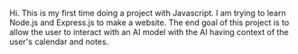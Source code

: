 Hi. This is my first time doing a project with Javascript. I am trying to learn Node.js and Express.js to make a website. The end goal of this project is to allow the user to interact with an AI model with the AI having context of the user's calendar and notes.
